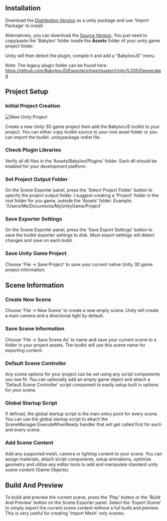 
## Installation

Download the [Distribution Version](https://github.com/BabylonJS/Exporters/tree/master/Unity%205/EditorToolkit/Redist/Asset%20Store-5.x/BabylonJS) as a unity package and use 'Import Package' to install.

Alternatively, you can download the [Source Version](https://github.com/BabylonJS/Exporters/tree/master/Unity%205/EditorToolkit). You just need to copy/paste the 'Babylon' folder inside the **Assets** folder of your unity game project folder. 

Unity will then detect the plugin, compile it and add a "BabylonJS" menu.

Note: The legacy plugin folder can be found here: https://github.com/BabylonJS/Exporters/tree/master/Unity%205/Deprecated


## Project Setup

### Initial Project Creation
![New Unity Project](/img/exporters/unity/newproject.jpg)

Create a new Unity 3D game project then add the BabylonJS toolkit to your project. You can either copy toolkit source to your root asset folder or you can
import the toolkit .unitypackage redist file.

### Check Plugin Libraries
Verify all dll files in the 'Assets/Babylon/Plugins' folder. Each dll should be enabled for your development platform.

### Set Project Output Folder
On the Scene Exporter panel, press the 'Select Project Folder' button to specify the project output folder. I suggest creating a 'Project' folder in the root folder for
you game, outside the 'Assets' folder. Example: '/Users/Me/Documents/MyUnityGame/Project'

### Save Exporter Settings
On the Scene Exporter panel, press the 'Save Export Settings' button to save the toolkit exporter settings to disk. Most export settings will detect changes and save on each build. 

### Save Unity Game Project
Choose 'File -> Save Project' to save your current native Unity 3D game project information.


## Scene Information

### Create New Scene
Choose 'File -> New Scene' to create a new empty scene. Unity will create a main camera and a directional light by default.

### Save Scene Information
Choose 'File -> Save Scene As' to name and save your current scene to a folder in your project assets. The toolkit will use this scene name for exporting content. 

### Default Scene Controller
Any scene options for your project can be set using any script components you see fit. You can optionally add an empty game object and attach a 'Default Scene Controller' script
component to easily setup built in options for your scene.

### Global Startup Script
If defined, the global startup script is the main entry point for every scene. You can use the global startup script to attach the SceneManager.ExecuteWhenReady handler that will get called first for each and every scene.

### Add Scene Content
Add any supported mesh, camera or lighting content to your scene. You can assign materials, attach script components, setup animations, optimize geometry and utilize any editor tools
to add and manipulate standard unity scene content (Game Objects).


## Build And Preview
To build and preview the current scene, press the 'Play' button or the 'Build And Preview' button on the Scene Exporter panel. Select the 'Export Scene' to simply export the current scene content without a full build and preview. This is very useful for creating 'Import Mesh' only scenes.

